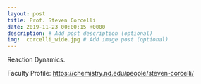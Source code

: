 ```yaml
---
layout: post
title: Prof. Steven Corcelli
date: 2019-11-23 00:00:15 +0000
description: # Add post description (optional)
img:  corcelli_wide.jpg # Add image post (optional)
---
```

Reaction Dynamics.
<!--more-->

Faculty Profile: https://chemistry.nd.edu/people/steven-corcelli/